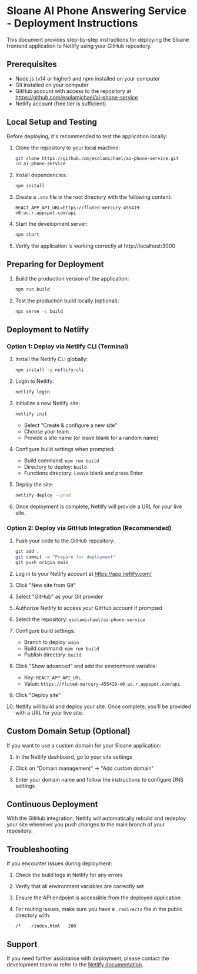 # Sloane AI Phone Answering Service - Deployment Instructions

This document provides step-by-step instructions for deploying the Sloane frontend application to Netlify using your GitHub repository.

## Prerequisites

- Node.js (v14 or higher) and npm installed on your computer
- Git installed on your computer
- GitHub account with access to the repository at https://github.com/esolamichael/ai-phone-service
- Netlify account (free tier is sufficient)

## Local Setup and Testing

Before deploying, it's recommended to test the application locally:

1. Clone the repository to your local machine:
   ```bash
   git clone https://github.com/esolamichael/ai-phone-service.git
   cd ai-phone-service
   ```

2. Install dependencies:
   ```bash
   npm install
   ```

3. Create a `.env` file in the root directory with the following content:
   ```
   REACT_APP_API_URL=https://fluted-mercury-455419-n0.uc.r.appspot.com/api
   ```

4. Start the development server:
   ```bash
   npm start
   ```

5. Verify the application is working correctly at http://localhost:3000

## Preparing for Deployment

1. Build the production version of the application:
   ```bash
   npm run build
   ```

2. Test the production build locally (optional):
   ```bash
   npx serve -s build
   ```

## Deployment to Netlify

### Option 1: Deploy via Netlify CLI (Terminal)

1. Install the Netlify CLI globally:
   ```bash
   npm install -g netlify-cli
   ```

2. Login to Netlify:
   ```bash
   netlify login
   ```

3. Initialize a new Netlify site:
   ```bash
   netlify init
   ```
   - Select "Create & configure a new site"
   - Choose your team
   - Provide a site name (or leave blank for a random name)

4. Configure build settings when prompted:
   - Build command: `npm run build`
   - Directory to deploy: `build`
   - Functions directory: Leave blank and press Enter

5. Deploy the site:
   ```bash
   netlify deploy --prod
   ```

6. Once deployment is complete, Netlify will provide a URL for your live site.

### Option 2: Deploy via GitHub Integration (Recommended)

1. Push your code to the GitHub repository:
   ```bash
   git add .
   git commit -m "Prepare for deployment"
   git push origin main
   ```

2. Log in to your Netlify account at https://app.netlify.com/

3. Click "New site from Git"

4. Select "GitHub" as your Git provider

5. Authorize Netlify to access your GitHub account if prompted

6. Select the repository: `esolamichael/ai-phone-service`

7. Configure build settings:
   - Branch to deploy: `main`
   - Build command: `npm run build`
   - Publish directory: `build`

8. Click "Show advanced" and add the environment variable:
   - Key: `REACT_APP_API_URL`
   - Value: `https://fluted-mercury-455419-n0.uc.r.appspot.com/api`

9. Click "Deploy site"

10. Netlify will build and deploy your site. Once complete, you'll be provided with a URL for your live site.

## Custom Domain Setup (Optional)

If you want to use a custom domain for your Sloane application:

1. In the Netlify dashboard, go to your site settings

2. Click on "Domain management" → "Add custom domain"

3. Enter your domain name and follow the instructions to configure DNS settings

## Continuous Deployment

With the GitHub integration, Netlify will automatically rebuild and redeploy your site whenever you push changes to the main branch of your repository.

## Troubleshooting

If you encounter issues during deployment:

1. Check the build logs in Netlify for any errors

2. Verify that all environment variables are correctly set

3. Ensure the API endpoint is accessible from the deployed application

4. For routing issues, make sure you have a `_redirects` file in the public directory with:
   ```
   /*    /index.html   200
   ```

## Support

If you need further assistance with deployment, please contact the development team or refer to the [Netlify documentation](https://docs.netlify.com/).
